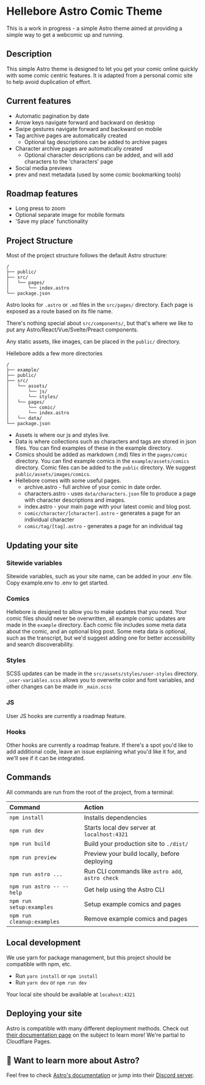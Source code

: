 # Hellebore Astro Comic Theme 
This is a work in progress - a simple Astro theme aimed at providing a simple way to get a webcomic up and running.

## Description
This simple Astro theme is designed to let you get your comic online quickly with some comic centric features.
It is adapted from a personal comic site to help avoid duplication of effort. 

## Current features
* Automatic pagination by date
* Arrow keys navigate forward and backward on desktop
* Swipe gestures navigate forward and backward on mobile
* Tag archive pages are automatically created
    * Optional tag descriptions can be added to archive pages
* Character archive pages are automatically created
    * Optional character descriptions can be added, and will add characters to the 'characters' page
* Social media previews
* prev and next metadata (used by some comic bookmarking tools) 

## Roadmap features
* Long press to zoom
* Optional separate image for mobile formats
* 'Save my place' functionality

## Project Structure
Most of the project structure follows the default Astro structure: 

```text
/
├── public/
├── src/
│   └── pages/
│       └── index.astro
└── package.json
```

Astro looks for `.astro` or `.md` files in the `src/pages/` directory. Each page is exposed as a route based on its file name.

There's nothing special about `src/components/`, but that's where we like to put any Astro/React/Vue/Svelte/Preact components.

Any static assets, like images, can be placed in the `public/` directory.

Hellebore adds a few more directories

```text
/
├── example/
├── public/
├── src/
│   └── assets/
│       └── js/ 
│       └── styles/ 
│   └── pages/
│       └── comic/ 
│       └── index.astro
│   └── data/
└── package.json
```

* Assets is where our js and styles live. 
* Data is where collections such as characters and tags are stored in json files.
  You can find examples of these in the example directory. 
* Comics should be added as markdown (.md) files in the `pages/comic` directory. 
  You can find example comics in the `example/assets/comics` directory.
  Comic files can be added to the `public` directory. We suggest `public/assets/images/comics`.
* Hellebore comes with some useful pages. 
    * archive.astro - full archive of your comic in date order.
    * characters.astro - uses `data/characters.json` file to produce a page with character descriptions and images.
    * index.astro - your main page with your latest comic and blog post.
    * `comic/character/[character].astro` - generates a page for an individual character
    * `comic/tag/[tag].astro` - generates a page for an individual tag

## Updating your site

### Sitewide variables
Sitewide variables, such as your site name, can be added in your .env file. Copy example.env to .env to 
get started.

### Comics
Hellebore is designed to allow you to make updates that you need. Your comic files should never be overwritten, all example comic updates are made in the `example` directory. Each comic file includes
some meta data about the comic, and an optional blog post. Some meta data is optional, such as the 
transcript, but we'd suggest adding one for better accessibility and search discoverability. 

### Styles
SCSS updates can be made in the `src/assets/styles/user-styles` directory. `_user-variables.scss` allows you
to overwrite color and font variables, and other changes can be made in `_main.scss`

### JS
User JS hooks are currently a roadmap feature.

### Hooks
Other hooks are currently a roadmap feature. If there's a spot you'd like to add additional code, 
leave an issue explaining what you'd like it for, and we'll see if it can be integrated.

## Commands

All commands are run from the root of the project, from a terminal:

| Command                   | Action                                           |
| :------------------------ | :----------------------------------------------- |
| `npm install`             | Installs dependencies                            |
| `npm run dev`             | Starts local dev server at `localhost:4321`      |
| `npm run build`           | Build your production site to `./dist/`          |
| `npm run preview`         | Preview your build locally, before deploying     |
| `npm run astro ...`       | Run CLI commands like `astro add`, `astro check` |
| `npm run astro -- --help` | Get help using the Astro CLI                     |
| `npm run setup:examples`  | Setup example comics and pages                   |
| `npm run cleanup:examples`| Remove example comics and pages                  |

## Local development
We use yarn for package management, but this project should be compatible with npm, etc.

* Run `yarn install` or `npm install` 
* Run `yarn dev` or `npm run dev`

Your local site should be available at `locahost:4321`

## Deploying your site
Astro is compatible with many different deployment methods. Check out [their documentation page](https://docs.astro.build/en/guides/deploy/) on the subject to learn more! We're partial to Cloudflare Pages. 


## 👀 Want to learn more about Astro?

Feel free to check [Astro's documentation](https://docs.astro.build) or jump into their [Discord server](https://astro.build/chat).
